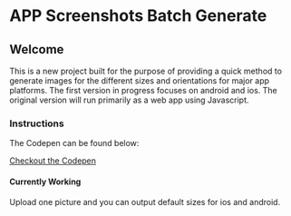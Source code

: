 # APP Screenshots Batch Generate
## Welcome

This is a new project built for the purpose of providing a quick method to generate images for the different sizes and orientations for major app platforms.
The first version in progress focuses on android and ios.
The original version will run primarily as a web app using Javascript.

### Instructions
The Codepen can be found below:

[Checkout the Codepen](https://codepen.io/crushingcodes/pen/bZRpKJ#)

#### Currently Working
Upload one picture and you can output default sizes for ios and android.

